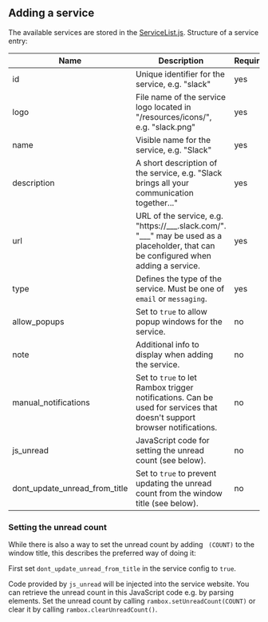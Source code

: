## Adding a service

The available services are stored in the [ServiceList.js](app/store/ServicesList.js).
Structure of a service entry:

|Name|Description|Required|
|---|---|---|
|id|Unique identifier for the service, e.g. "slack"|yes|
|logo|File name of the service logo located in "/resources/icons/", e.g. "slack.png"|yes|
|name|Visible name for the service, e.g. "Slack"|yes|
|description|A short description of the service, e.g. "Slack brings all your communication together..."|yes|
|url|URL of the service, e.g. "https://\_\_\_.slack.com/". "\_\_\_" may be used as a placeholder, that can be configured when adding a service.|yes|
|type|Defines the type of the service. Must be one of `email` or `messaging`.|yes|
|allow_popups|Set to `true` to allow popup windows for the service.|no|
|note|Additional info to display when adding the service.|no|
|manual_notifications|Set to `true` to let Rambox trigger notifications. Can be used for services that doesn't support browser notifications.|no|
|js_unread|JavaScript code for setting the unread count (see below).|no|
|dont_update_unread_from_title|Set to `true` to prevent updating the unread count from the window title (see below).|no|

### Setting the unread count

While there is also a way to set the unread count by adding ` (COUNT)` to the window title, this describes the preferred way of doing it:

First set `dont_update_unread_from_title` in the service config to `true`.

Code provided by `js_unread` will be injected into the service website.
You can retrieve the unread count in this JavaScript code e.g. by parsing elements.
Set the unread count by calling `rambox.setUnreadCount(COUNT)` or clear it by calling `rambox.clearUnreadCount()`. 
